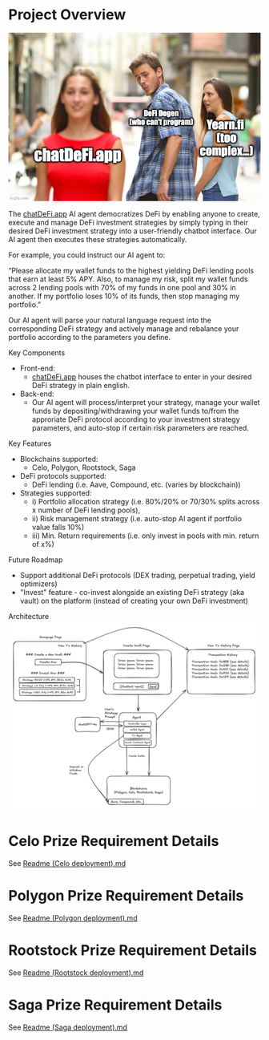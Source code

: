 # Project Overview
![alt text](image.png)

The [chatDeFi.app](http://chatdefi.app) AI agent democratizes DeFi by enabling anyone to create, execute and manage DeFi investment strategies by simply typing in their desired DeFi investment strategy into a user-friendly chatbot interface. Our AI agent then executes these strategies automatically.

For example, you could instruct our AI agent to:

“Please allocate my wallet funds to the highest yielding DeFi lending pools that earn at least 5% APY. Also, to manage my risk, split my wallet funds across 2 lending pools with 70% of my funds in one pool and 30% in another. If my portfolio loses 10% of its funds, then stop managing my portfolio.”

Our AI agent will parse your natural language request into the corresponding DeFi strategy and actively manage and rebalance your portfolio according to the parameters you define.

Key Components
* Front-end:
  * [chatDeFi.app](http://chatdefi.app) houses the chatbot interface to enter in your desired DeFi strategy in plain english.
* Back-end: 
  * Our AI agent will process/interpret your strategy, manage your wallet funds by depositing/withdrawing your wallet funds to/from the approriate DeFi protocol according to your investment strategy parameters, and auto-stop if certain risk parameters are reached.

Key Features
* Blockchains supported: 
  * Celo, Polygon, Rootstock, Saga
* DeFi protocols supported: 
  * DeFi lending (i.e. Aave, Compound, etc. (varies by blockchain))
* Strategies supported: 
  * i) Portfolio allocation strategy (i.e. 80%/20% or 70/30% splits across x number of DeFi lending pools), 
  * ii) Risk management strategy (i.e. auto-stop AI agent if portfolio value falls 10%) 
  * iii) Min. Return requirements (i.e. only invest in pools with min. return of x%)

Future Roadmap
* Support additional DeFi protocols (DEX trading, perpetual trading, yield optimizers) 
* "Invest" feature - co-invest alongside an existing DeFi strategy (aka vault) on the platform (instead of creating your own DeFi investment)

Architecture
![alt text](image-2.png)

# Celo Prize Requirement Details
See [Readme (Celo deployment).md](./Readme%20(Celo%20deployment).md)

# Polygon Prize Requirement Details
See [Readme (Polygon deployment).md](Readme%20(Polygon%20deployment).md)

# Rootstock Prize Requirement Details
See [Readme (Rootstock deployment).md](./Readme%20(Rootstock%20deployment).md)

# Saga Prize Requirement Details
See [Readme (Saga deployment).md](./Readme%20(Saga%20deployment).md)
